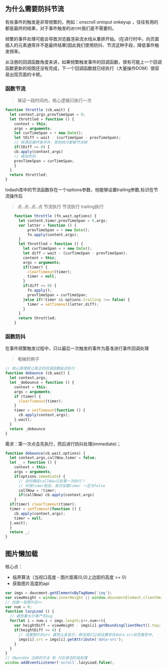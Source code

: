 ## 为什么需要防抖节流

有些事件的触发是非常频繁的，例如：onscroll oninput onkeyup ，往往有用的都是最终的结果，对于事件触发的`进行时`我们是不需要的。

频繁的事件处理可能会导致浏览器渲染流水线从重排开始。(在进行时中，向页面插入的元素通常并不是最终结果)因此我们使用防抖、节流这种手段，降低事件触发频率。

从注册的回调函数角度来讲，如果频繁触发事件的回调函数，很有可能上一个回调函数更新的视图还没有完成，下一个回调函数就已经执行（大量操作DOM）很容易出现页面的卡顿。


### 函数节流
> 保证一段时间内，核心逻辑只执行一次

```js
function throttle (cb,wait) {
  let context,args,prevTimeSpan = 0;
  let throttled = function () {
    context = this;
    args = arguments;
    let curTimeSpan = + new Date();
    let tDiff = wait - (curTimeSpan - prevTimeSpan);
    // 除满足循环条件外，其他执行都被节流掉
    if(tDiff <= 0) {
    cb.apply(context,args)
    // 移动时间
    prevTimeSpan = curTimeSpan;
    }
  }
  return throttled;
}
```

lodash库中的节流函数存在一个options参数，他能够设置trailing参数,标识在节流操作后
> 点..点..点..点  节流执行 节流执行 trailing执行

```js
    function throttle (fn,wait,options) {
      let content,timer,prevTimeSpan = 0,args;
      var latter = function () {
          prevTimeSpan = + new Date();
          fn.apply(content,args);
      }
      let throttled = function () {
        let curTimeSpan = + new Date();
        let diff = wait - (curTimeSpan - prevTimeSpan);
        content = this;
        args = arguments;
        if(timer) {
          clearTimeout(timer);
          timer = null;
        }
        if(diff <= 0) {
          fn.apply();
          prevTimeSpan = curTimeSpan;
        }else if(!timer && options.trailing !== false) {
          timer = setTimeout(latter,diff);
        }
      }
      return throttled;
    }
```

### 函数防抖
在事件频繁触发过程中，只以最后一次触发的事件为基准进行事件回调处理
> 电梯的例子
```js
// 核心原理是让真正的回调函数延迟执行
function debounce (cb,wait) {
  let context,args;
  let _debounce = function () {
    context = this;
    args = arguments;
    if (timer) {
      clearTimeout(timer);
    }
    timer = setTimeout(function () {
      cb.apply(context,args);
    },wait);
  }
  return _debounce
}
```

需求：第一次点击先执行，而后进行防抖处理(immediate)；
```js
function debounce(cb,wait,options) {
  let context,args,callNow,timer = false;
  let _ = function () {
    context = this;
    args = arguments;
    if(options.immediate) {
      // 如何确定callNow只在第一次执行？ 
      // 利用timer取反，首次加载timer 一定为false
      callNow = !timer;
      if(callNow) cb.apply(context,args)
    }
  if(timer) clearTimeout(timer);
  timer = setTimeout(function () {
    cb.apply(context,args); 
    timer = null;
  },wait);
  }
  return _;
}
```

## 图片懒加载

核心点：
- 临界算法（当视口高度 - 图片距离(0,0)上边距的高度 >= 0）
- 获取图片高度的api

```js
var imgs = doucment.getElementsByTagName('img');
var viewHeight = window.innerHeight || window.doucmentElement.clientHeight;
// 加载一张图片后++
var num = 0;
function lazyLoad () {
  // 避免重头计算产生bug
  for(let i = num;i < imgs.length;i++,num++){
    var heightDiff = viewHeight - imgs[i].getBoundingClientRect().top;
    if(heightDiff >= 0) {
      // 设置图片的src 属性让其显示，假设我们之前设置存在data-src标签属性中。
      imgs[i].src = imgs[i].getAttribute('data-src');
    }
  }
}
// 向window 注册的方法 和 只在冒泡阶段处理
window.addEventListener('scroll',lazyLoad,false);
```